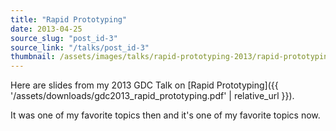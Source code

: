 ```yaml
---
title: "Rapid Prototyping"
date: 2013-04-25
source_slug: "post_id-3"
source_link: "/talks/post_id-3"
thumbnail: /assets/images/talks/rapid-prototyping-2013/rapid-prototyping-2013-thumbnail.webp
---
```


Here are slides from my 2013 GDC Talk on [Rapid Prototyping]({{ '/assets/downloads/gdc2013_rapid_prototyping.pdf' | relative_url }}).

It was one of my favorite topics then and it's one of my favorite topics now.
